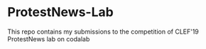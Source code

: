# ProtestNews-Lab
This repo contains my submissions to the competition of CLEF'19 ProtestNews lab on codalab
